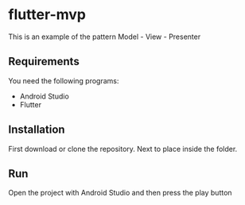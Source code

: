 # flutter-mvp

This is an example of the pattern Model - View - Presenter

## Requirements

You need the following programs:
* Android Studio
* Flutter

## Installation

First download or clone the repository. Next to place inside the folder.

## Run

Open the project with Android Studio and then press the play button

